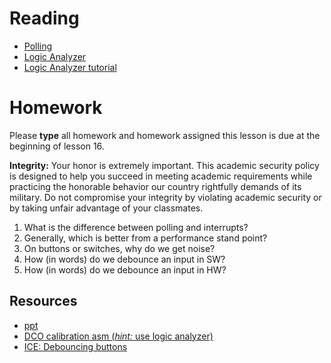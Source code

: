 # Reading

- [Polling](https://en.wikipedia.org/wiki/Polling_%28computer_science%29)
- [Logic Analyzer](http://www.radio-electronics.com/info/t_and_m/logic_analyzer/logic_analyzer.php)
- [Logic Analyzer tutorial](./logic_analyzer.html)

# Homework

Please **type** all homework and homework assigned this lesson is due at the
beginning of lesson 16.

**Integrity:** Your honor is extremely important.  This academic security policy is designed to help you succeed in meeting academic requirements while practicing the honorable behavior our country rightfully demands of its military.  Do not compromise your integrity by violating academic security or by taking unfair advantage of your classmates.

1. What is the difference between polling and interrupts?
1. Generally, which is better from a performance stand point?
1. On buttons or switches, why do we get noise?
1. How (in words) do we debounce an input in SW?
1. How (in words) do we debounce an input in HW?

## Resources

- [ppt](Lsn14-15.pptx)
- [DCO calibration asm (*hint:* use logic analyzer)](ice/clock.asm)
- [ICE: Debouncing buttons](ice/index.html)
